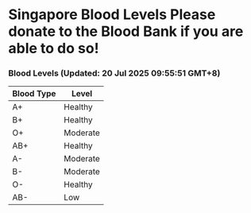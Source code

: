 Singapore Blood Levels
 Please donate to the Blood Bank if you are able to do so!
================================================================================================================================

### Blood Levels (Updated: 20 Jul 2025 09:55:51 GMT+8)
| Blood Type | Level     |
|------------|-----------|
| A+     | Healthy |
| B+     | Healthy |
| O+     | Moderate |
| AB+     | Healthy |
| A-     | Moderate |
| B-     | Moderate |
| O-     | Healthy |
| AB-     | Low |
